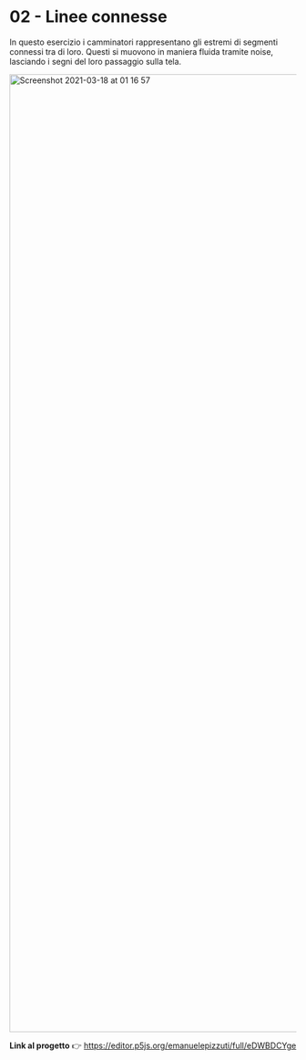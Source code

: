 # 02 - Linee connesse

In questo esercizio i camminatori rappresentano gli estremi di segmenti connessi tra di loro.
Questi si muovono in maniera fluida tramite noise, lasciando i segni del loro passaggio sulla tela.

<img width="1680" alt="Screenshot 2021-03-18 at 01 16 57" src="https://user-images.githubusercontent.com/76455312/111554991-b9a70e80-8787-11eb-81b6-6eb2b6a5d738.png">

**Link al progetto** 👉  https://editor.p5js.org/emanuelepizzuti/full/eDWBDCYge
